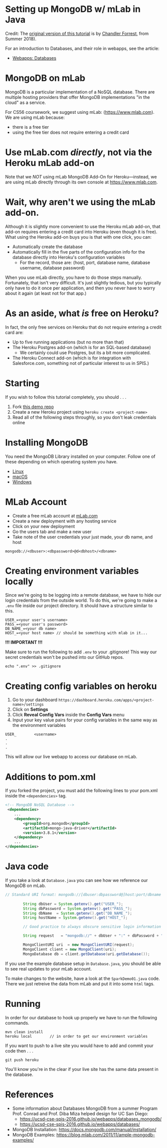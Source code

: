 # Setting up MongoDB w/ mLab in Java

Credit: The [original version of this tutorial](https://github.com/Figler/ucsb-cs56-mongodb-mlab-tut) is by [Chandler Forrest](https://github.com/figler), from Summer 2018).

For an introduction to Databases, and their role in webapps, see the article:

* [Webapps: Databases](/extra/databases.md)

# MongoDB on mLab

MongoDB is a particular implementation of a NoSQL database.   There are multiple hosting providers that offer MongoDB implementations "in the cloud" as a service.

For CS56 coursework, we suggest using mLab: (<https://www.mlab.com>).  We are using mLab because:

* there is a free tier
* using the free tier does not require entering a credit card

# Use mLab.com *directly*, not via the Heroku mLab add-on

Note that we *NOT* using mLab MongoDB Add-On for Heroku&mdash;instead, we are using mLab directly through its own console at <https://www.mlab.com>. 

# Wait, why aren't we using the mLab add-on.

Although it is slightly more convenient to use the Heroku mLab add-on, that add-on requires entering a credit card into Heroku (even though it is free).      What using the Heroku add-on buys you is that with one click, you can:

* Automatically create the database
* Automatically fill in the five parts of the configuration info for the database directly into Heroku's configuration variables
     * For the record, those are: (host, port, database name, database username, database password) 

When you use mLab directly, you have to do those steps manually.  Fortunately, that isn't very difficult.  It's just slightly tedious, but you typically only have to do it once per application, and then you never have to worry about it again (at least not for that app.)

# As an aside, what *is* free on Heroku?

In fact, the only free services on Heroku that do not require entering a credit card are:

* Up to five running applications (but no more than that)
* The Heroku Postgres add-on (which is for an SQL-based database)
    * We certainly could use Postgres, but its a bit more complicated.
* The Heroku Connect add-on 
    (which is for integration with Salesforce.com, something not of particular interest to us in SPIS.)

# Starting

If you wish to follow this tutorial completely, you should . . .

1. Fork [this demo repo](https://github.com/ucsb-cs56-pconrad/sparkjava-mongodb-mlab-tutorial)
2. Create a new Heroku project using ```heroku create <project-name>```
3. Read all of the following steps throughly, so you don't leak credentials online

# Installing MongoDB

You need the MongoDB Library installed on your computer. Follow one of these depending on which operating system you have.

- [Linux](https://docs.mongodb.com/manual/administration/install-on-linux/)
- [macOS](https://docs.mongodb.com/manual/tutorial/install-mongodb-on-os-x/)
- [Windows](https://docs.mongodb.com/manual/tutorial/install-mongodb-on-windows/)

# MLab Account

- Create a free mLab account at [mLab.com](https://mlab.com)
- Create a new deployment with any hosting service
- Click on your new deployment
- Go the users tab and make a new user
- Take note of the user credentials your just made, your db name, and host


```
mongodb://<dbuser>:<dbpassword>@d<dbhost>/<dbname>
```
# Creating environment variables locally

Since we're going to be logging into a remote database, we have to hide our login credentials from the outside world. To do this, we're going to make a ```.env``` file inside our project directory. It should have a structure similar to this.

```
USER_=<your user's username>
PASS_=<your user's password>
DB_NAME_=<your db name>
HOST_=<your host name> // should be something with mlab in it...
```
__!!! IMPORTANT !!!__

Make sure to run the following to add ```.env``` to your .gitignore! This way our secret credentials won't be pushed into our GitHub repos.
```
echo ".env" >> .gitignore
```

# Creating config variables on heroku

1. Go to your dashboard ```https://dashboard.heroku.com/apps/<project-name>/settings```
2. Click on __Settings__
3. Click __Reveal Config Vars__ inside the __Config Vars__ menu
5. Input your key value pairs for your config variables in the same way as the environment variables

```
USER_        <username>
.
.
.
````

This will allow our live webapp to access our database on mLab.

# Additions to pom.xml

If you forked the project, you must add the following lines to your pom.xml inside the ```<dependencies>``` tag.

```XML
<!-- MongoDB NoSQL Database -->
 <dependencies>
    ...
    <dependency>
        <groupId>org.mongodb</groupId>
        <artifactId>mongo-java-driver</artifactId>
        <version>3.8.1</version>
    </dependency>
    ...
</dependencies>
```

# Java code

If you take a look at ```Database.java``` you can see how we reference our MongoDB on mLab.

```Java
// Standard URI format: mongodb://[dbuser:dbpassword@]host:port/dbname
       
        String dbUser = System.getenv().get("USER_");
        String dbPassword = System.getenv().get("PASS_");
        String dbName  = System.getenv().get("DB_NAME_");
        String hostName = System.getenv().get("HOST_");

        // Good practice to always obscure sensitive login information

        String request   = "mongodb://" + dbUser + ":" + dbPassword + "@" + hostName + "/" + dbName;

        MongoClientURI uri  = new MongoClientURI(request); 
        MongoClient client = new MongoClient(uri);
        MongoDatabase db = client.getDatabase(uri.getDatabase());

```

If you use the example database setup in ```Database.java```, you should be able to see real updates to your mLab account.

To make changes to the website, have a look at the ```SparkDemo01.java``` code. There we just retreive the data from mLab and put it into some ```html``` tags.

# Running

In order for our database to hook up properly we have to run the following commands.

```
mvn clean install
heroku local        // in order to get our environment variables
```

If you want to push to a live site you would have to add and commit your code then . . .

```
git push heroku
```

You'll know you're in the clear if your live site has the same data present in the database.

# References

* Some information about Databases MongoDB from a summer Program Prof. Conrad and Prof. Diba Miza helped design for UC San Diego:
    * <https://ucsd-cse-spis-2016.github.io/webapps/databases_mongodb/>
    * <https://ucsd-cse-spis-2016.github.io/webapps/databases/>
* MongoDB Installation: <https://docs.mongodb.com/manual/installation/>
* MongoDB Examples: <https://blog.mlab.com/2011/11/ample-mongodb-examples/>